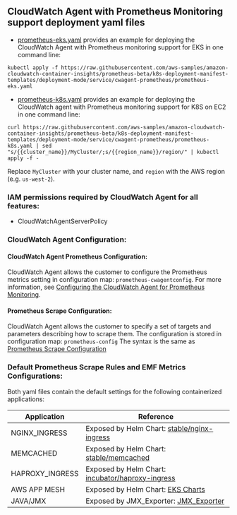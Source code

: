 ## CloudWatch Agent with Prometheus Monitoring support deployment yaml files

* [prometheus-eks.yaml](prometheus-eks.yaml) provides an example for deploying the CloudWatch Agent with Prometheus monitoring support for EKS in one command line:
```
kubectl apply -f https://raw.githubusercontent.com/aws-samples/amazon-cloudwatch-container-insights/prometheus-beta/k8s-deployment-manifest-templates/deployment-mode/service/cwagent-prometheus/prometheus-eks.yaml
```
* [prometheus-k8s.yaml](prometheus-k8s.yaml) provides an example for deploying the CloudWatch agent with Prometheus monitoring support for K8S on EC2 in one command line:
```
curl https://raw.githubusercontent.com/aws-samples/amazon-cloudwatch-container-insights/prometheus-beta/k8s-deployment-manifest-templates/deployment-mode/service/cwagent-prometheus/prometheus-k8s.yaml | sed "s/{{cluster_name}}/MyCluster/;s/{{region_name}}/region/" | kubectl apply -f -
```
Replace ```MyCluster``` with your cluster name, and ```region``` with the AWS region (e.g. ```us-west-2```).

### IAM permissions required by CloudWatch Agent for all features:
* CloudWatchAgentServerPolicy

### CloudWatch Agent Configuration:

#### CloudWatch Agent Prometheus Configuration:
CloudWatch Agent allows the customer to configure the Prometheus metrics setting in configuration map: `prometheus-cwagentconfig`.
For more information, see [Configuring the CloudWatch Agent for Prometheus Monitoring](https://docs.aws.amazon.com/AmazonCloudWatch/latest/monitoring/ContainerInsights-Prometheus-Setup-configure.html).

#### Prometheus Scrape Configuration:
CloudWatch Agent allows the customer to specify a set of targets and parameters describing how to scrape them. The configuration is stored in configuration map: `prometheus-config`
The syntax is the same as [Prometheus Scrape Configuration](https://prometheus.io/docs/prometheus/latest/configuration/configuration/#scrape_config)

### Default Prometheus Scrape Rules and EMF Metrics Configurations:
Both yaml files contain the default settings for the following containerized applications:

|Application     | Reference                                                                                                                 |
|----------------|---------------------------------------------------------------------------------------------------------------------------|
|NGINX_INGRESS   |Exposed by Helm Chart:   [stable/nginx-ingress](https://github.com/helm/charts/tree/master/stable/nginx-ingress)           |
|MEMCACHED       |Exposed by Helm Chart:   [stable/memcached](https://github.com/helm/charts/tree/master/stable/memcached)                   |
|HAPROXY_INGRESS |Exposed by Helm Chart:   [incubator/haproxy-ingress](https://github.com/helm/charts/tree/master/incubator/haproxy-ingress) |
|AWS APP MESH    |Exposed by Helm Chart:   [EKS Charts](https://github.com/aws/eks-charts/blob/master/README.md)                             |
|JAVA/JMX        |Exposed by JMX_Exporter: [JMX_Exporter](https://github.com/prometheus/jmx_exporter)                                        |
